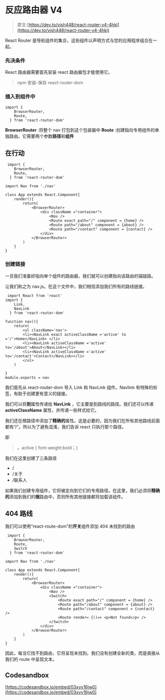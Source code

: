 # 反应路由器 V4

> 原文:[https://dev.to/vish448/react-router-v4-4hki](https://dev.to/vish448/react-router-v4-4hki)

React Router 是导航组件的集合，这些组件以声明方式与您的应用程序组合在一起。

### [](#prerequisite)先决条件

React 路由器需要首先安装 react 路由器包才能使用它。

> npm 安装-保存 react-router-dom

### [](#insert-into-component)插入到组件中

```
import {
    BrowserRouter,
    Route,
  } from 'react-router-dom' 
```

**BrowserRouter** :将整个 nav 打包到这个包装器中
**Route** :创建指向专用组件的单独路由。它需要两个参数**路径**和**组件**

## [](#in-action)在行动

```
 import {
    BrowserRouter,
    Route,
  } from 'react-router-dom'

import Nav from './nav'

class App extends React.Component{
    render(){
        return(
            <BrowserRouter>
                <div className ="container">
                    <Nav />
                    <Route exact path="/" component = {home} />
                    <Route path="/about" component = {about} />
                    <Route path="/contact" component = {contact} />
                </div>
            </BrowserRouter> 
        )
    }
} 
```

### [](#creating-links)创建链接

一旦我们准备好指向单个组件的路由器，我们就可以创建指向该路由的锚链路。

让我们称之为 nav.js。在这个文件中，我们相信添加我们所有的路线链接。

```
 import React from 'react'
import {
    Link,
    NavLink
  } from 'react-router-dom'

function nav(){
    return(
        <ul className='nav'>
        <li><NavLink exact activeClassName ='active' to ='/'>Home</NavLink> </li>
        <li><NavLink activeClassName ='active' to='/about'>About</NavLink></li>
        <li><NavLink activeClassName ='active' to='/contact'>Contact</NavLink></li>
        </ul>
    )

}
module.exports = nav 
```

我们首先从 react-router-dom 导入 Link 和 NavLink 组件。Navlink 有特殊的标签，有助于创建更有意义的链接。

我们可以将**到**属性传递给 **NavLink** ，它主要是到路线的路径。我们还可以传递 **activeClassName** 属性，并传递一些样式给它。

我们还在根路径中添加了**精确的**属性。这是必要的，因为我们在所有其他路线前面都有“/”。所以为了避免混淆，我们告诉 react 只执行那个路径。

即

> 。active { font-weight:bold；}

我们在这里创建了三条路径

*   /
*   /关于
*   /联系人

如果我们创建专用组件，它将被定向到它们的专用路径。在这里，我们必须将**精确的**添加到我们的**根**路由中，否则所有其他链接都将加载该组件。

## [](#404-route)404 路线

我们可以使用“react-route-dom”的**开关**组件添加 404 未找到的路由

```
 import {
    BrowserRouter,
    Route,
    Switch
  } from 'react-router-dom'

import Nav from './nav'

class App extends React.Component{
    render(){
        return(
            <BrowserRouter>
                <div className ="container">
                    <Nav />
                    <Switch>
                        <Route exact path="/" component = {home} />
                        <Route path="/about" component = {about} />
                        <Route path="/contact" component = {contact} />
                        <Route render= {()=> <p>Not found</p> />
                    </Switch>
                </div>
            </BrowserRouter> 
        )
    }
} 
```

因此，每当它找不到路由，它将呈现未找到。我们没有创建全新的类，而是直接从我们的 route 中呈现文本。

## [](#codesandbox)Codesandbox

[https://codesandbox.io/embed/03xyv16jw0](https://codesandbox.io/embed/03xyv16jw0)